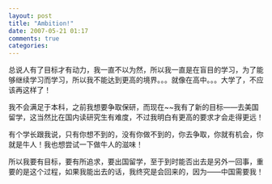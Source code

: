 ```yaml
---
layout: post
title: "Ambition!"
date: 2007-05-21 01:17
comments: true
categories: 
---
```


总说人有了目标才有动力，我一直不以为然，所以我一直是在盲目的学习，为了能够继续学习而学习，所以我不能达到更高的境界。。。就像在高中。。。大学了，不应该再这样了！

我不会满足于本科，之前我想要争取保研，而现在~~我有了新的目标——去美国留学，这当然比在国内读研究生有难度，不过我明白有更高的要求才会走得更远！

有个学长跟我说，只有你想不到的，没有你做不到的，你去争取，你就有机会，你就是牛人！我也想尝试一下做牛人的滋味！

所以我要有目标，要有所追求，要出国留学，至于到时能否出去是另外一回事，重要的是这个过程，如果我能出去的话，我终究是会回来的，因为——中国需要我！

